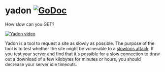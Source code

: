 # yadon [![GoDoc](https://godoc.org/github.com/carlmjohnson/yadon?status.svg)](https://godoc.org/github.com/carlmjohnson/yadon)
How slow can you GET?

[![Yadon video](https://img.youtube.com/vi/Ce5mRvkAePU/0.jpg)](https://www.youtube.com/watch?v=Ce5mRvkAePU)

Yadon is a tool to request a site as slowly as possible. The purpose of the tool is to test whether the site might be vulnerable to a [slowloris attack][]. If you test your server and find that it's possible for a slow connection to draw out a download of a few kilobytes for minutes or hours, you should decrease your server idle timeouts.

[slowloris attack]: https://en.wikipedia.org/wiki/Slowloris_(computer_security)

